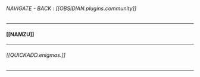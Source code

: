 ###### NAVIGATE - BACK : [[OBSIDIAN.plugins.community]]
-----
#### [[NAMZU]]




-----
###### [[QUICKADD.enigmas.]]
------
